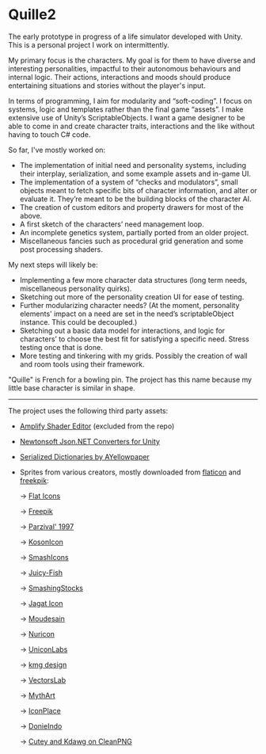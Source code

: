 # Quille2
 
The early prototype in progress of a life simulator developed with Unity.
This is a personal project I work on intermittently.

My primary focus is the characters. My goal is for them to have diverse and interesting personalities, impactful to their autonomous behaviours and internal logic. Their actions, interactions and moods should produce entertaining situations and stories without the player's input.

In terms of programming, I aim for modularity and “soft-coding”. I focus on systems, logic and templates rather than the final game “assets”. I make extensive use of Unity’s ScriptableObjects. I want a game designer to be able to come in and create character traits, interactions and the like without having to touch C# code.

So far, I've mostly worked on:
- The implementation of initial need and personality systems, including their interplay, serialization, and some example assets and in-game UI.
- The implementation of a system of “checks and modulators”, small objects meant to fetch specific bits of character information, and alter or evaluate it. They’re meant to be the building blocks of the character AI.
- The creation of custom editors and property drawers for most of the above.
- A first sketch of the characters’ need management loop.
- An incomplete genetics system, partially ported from an older project.
- Miscellaneous fancies such as procedural grid generation and some post processing shaders.

My next steps will likely be:
- Implementing a few more character data structures (long term needs, miscellaneous personality quirks).
- Sketching out more of the personality creation UI for ease of testing.
- Further modularizing character needs? (At the moment, personality elements' impact on a need are set in the need’s scriptableObject instance. This could be decoupled.)
- Sketching out a basic data model for interactions, and logic for characters’ to choose the best fit for satisfying a specific need. Stress testing once that is done.
- More testing and tinkering with my grids. Possibly the creation of wall and room tools using their framework. 


"Quille" is French for a bowling pin. The project has this name because my little base character is similar in shape.



---




The project uses the following third party assets:
- [Amplify Shader Editor](https://amplify.pt/unity/amplify-shader-editor) (excluded from the repo)
- [Newtonsoft Json.NET Converters for Unity](https://github.com/applejag/Newtonsoft.Json-for-Unity.Converters)
- [Serialized Dictionaries by AYellowpaper](https://github.com/ayellowpaper/SerializedDictionary)
- Sprites from various creators, mostly downloaded from [flaticon](https://www.flaticon.com/) and [freekpik](https://www.freepik.com/):

  -> [Flat Icons](https://www.flaticon.com/authors/flat-icons)

  -> [Freepik](https://www.flaticon.com/authors/freepik)

  -> [Parzival' 1997](https://www.flaticon.com/authors/parzival-1997)

  -> [KosonIcon](https://www.flaticon.com/authors/kosonicon)
  
  -> [SmashIcons](https://www.flaticon.com/authors/smashicons)

  -> [Juicy-Fish](https://www.flaticon.com/authors/juicy-fish)

  -> [SmashingStocks](https://www.flaticon.com/authors/smashingstocks)

  -> [Jagat Icon](https://www.flaticon.com/authors/jagat-icon)

  -> [Moudesain](https://www.flaticon.com/authors/moudesain)

  -> [Nuricon](https://www.flaticon.com/authors/nuricon)

  -> [UniconLabs](https://www.flaticon.com/authors/uniconlabs)

  -> [kmg design](https://www.flaticon.com/authors/kmg-design)

  -> [VectorsLab](https://www.flaticon.com/authors/vectorslab)

  -> [MythArt](https://www.freepik.com/author/user24791284/icons)

  -> [IconPlace](https://www.freepik.com/author/iconplace/icons)
  
  -> [DonieIndo](https://www.shutterstock.com/g/donieindo)

  -> [Cutey and Kdawg on CleanPNG](https://www.cleanpng.com/)

